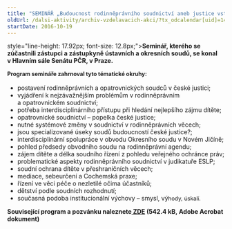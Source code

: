 ```yaml
---
title: "SEMINÁŘ „Budoucnost rodinněprávního soudnictví aneb justice vstřícná k dětem“"
oldUrl: /dalsi-aktivity/archiv-vzdelavacich-akci/?tx_odcalendar[uid]=149&cHash=d247ce0f1b3102c32adf2f6c6e160491
startDate: 2016-10-19
---
```


<p>style="line-height: 17.92px; font-size: 12.8px;"><b>Seminář, kterého se zúčastnili zástupci a zástupkyně ústavních a okresních soudů, se konal v Hlavním sále Senátu PČR, v Praze.</b></p>
<p style="line-height: 17.92px; font-size: 12.8px;"><b>Program semináře zahrnoval tyto tématické okruhy:</b></p>
<p style="line-height: 17.92px; font-size: 12.8px;"></p><ul><li>postavení rodinněprávních a opatrovnických soudců v české justici;</li><li>vyjádření k nejzávažnějším problémům v rodinněprávním a opatrovnickém soudnictví;</li><li>potřeba interdisciplinárního přístupu při hledání nejlepšího zájmu dítěte;</li><li>opatrovnické soudnictví – popelka české justice;</li><li>nutné systémové změny v soudnictví v rodinněprávních věcech;</li><li>jsou specializované úseky soudů budoucností české justice?;</li><li>interdisciplinární spolupráce v obvodu Okresního soudu v Novém Jičíně;</li><li>pohled předsedy obvodního soudu na rodinněprávní agendu;</li><li>zájem dítěte a délka soudního řízení z pohledu veřejného ochránce práv;</li><li>problematické aspekty rodinněprávního soudnictví v judikatuře ESLP;</li><li>soudní ochrana dítěte v přeshraničních věcech;</li><li>mediace, sebeurčení a Cochemská praxe;</li><li>řízení ve věci péče o nezletilé očima účastníků;</li><li>dětství podle soudních rozhodnutí;</li><li>současná podoba institucionální výchovy – smysl, vý<span style="background-color: initial; font-size: 12.8px;">hody, úskalí.</span></li></ul><p><b>Související program a pozvánku naleznete<a href="https://www.ochrance.cz/uploads-import/projekt_ESF/ARCHIV_2016/SEMINARE_ARCHIV/10_19_Budoucnost_rodinnepravniho_soudnictvi_program.pdf" target="_blank"> ZDE</a> (542.4 kB, Adobe Acrobat dokument)</b></p>

